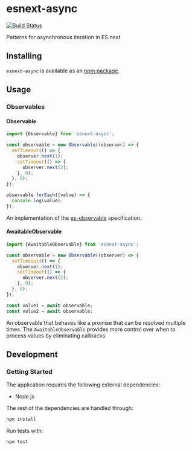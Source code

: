 # esnext-async
[![Build Status](https://travis-ci.org/vinsonchuong/esnext-async.svg?branch=master)](https://travis-ci.org/vinsonchuong/esnext-async)

Patterns for asynchronous iteration in ES.next

## Installing
`esnext-async` is available as an
[npm package](https://www.npmjs.com/package/esnext-async).

## Usage

### Observables

#### Observable
```js
import {Observable} from 'esnext-async';

const observable = new Observable((observer) => {
  setTimeout(() => {
    observer.next(1);
    setTimeout(() => {
      observer.next(2);
    }, 0);
  }, 0);
});

observable.forEach((value) => {
  console.log(value);
});
```

An implementation of the
[es-observable](https://github.com/zenparsing/es-observable) specification.

#### AwaitableObservable
```js
import {AwaitableObservable} from 'esnext-async';

const observable = new Observable((observer) => {
  setTimeout(() => {
    observer.next(1);
    setTimeout(() => {
      observer.next(2);
    }, 0);
  }, 0);
});

const value1 = await observable;
const value2 = await observable;
```

An observable that behaves like a promise that can be resolved multiple times.
The `AwaitableObservable` provides more control over when to process values by
eliminating callbacks.

## Development
### Getting Started
The application requires the following external dependencies:
* Node.js

The rest of the dependencies are handled through:
```bash
npm install
```

Run tests with:
```bash
npm test
```
